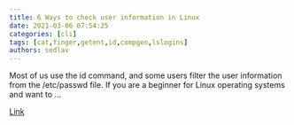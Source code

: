 ```yaml
---
title: 6 Ways to check user information in Linux 
date: 2021-03-06 07:54:25
categories: [cli]
tags: [cat,finger,getent,id,compgen,lslogins]
authors: sedlav
---
```


Most of us use the id command, and some users filter the user information from the /etc/passwd file. If you are a beginner for Linux operating systems and want to …

[Link](https://www.2daygeek.com/find-check-user-information-in-linux/)
